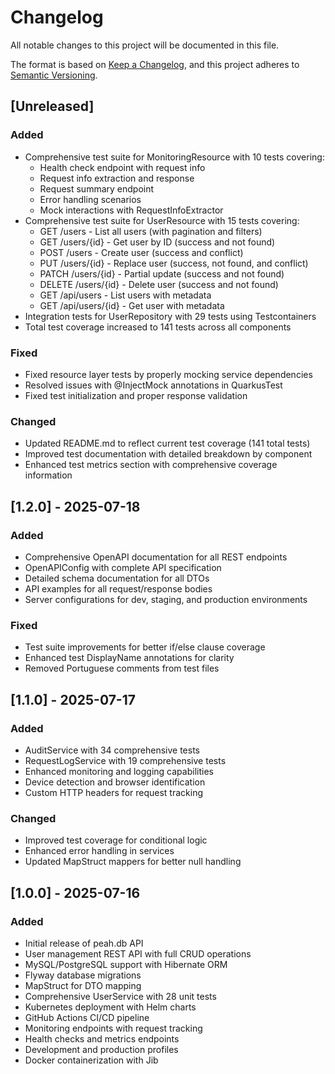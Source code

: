 # Changelog

All notable changes to this project will be documented in this file.

The format is based on [Keep a Changelog](https://keepachangelog.com/en/1.0.0/),
and this project adheres to [Semantic Versioning](https://semver.org/spec/v2.0.0.html).

## [Unreleased]

### Added
- Comprehensive test suite for MonitoringResource with 10 tests covering:
  - Health check endpoint with request info
  - Request info extraction and response
  - Request summary endpoint
  - Error handling scenarios
  - Mock interactions with RequestInfoExtractor
- Comprehensive test suite for UserResource with 15 tests covering:
  - GET /users - List all users (with pagination and filters)
  - GET /users/{id} - Get user by ID (success and not found)
  - POST /users - Create user (success and conflict)
  - PUT /users/{id} - Replace user (success, not found, and conflict)
  - PATCH /users/{id} - Partial update (success and not found)
  - DELETE /users/{id} - Delete user (success and not found)
  - GET /api/users - List users with metadata
  - GET /api/users/{id} - Get user with metadata
- Integration tests for UserRepository with 29 tests using Testcontainers
- Total test coverage increased to 141 tests across all components

### Fixed
- Fixed resource layer tests by properly mocking service dependencies
- Resolved issues with @InjectMock annotations in QuarkusTest
- Fixed test initialization and proper response validation

### Changed
- Updated README.md to reflect current test coverage (141 total tests)
- Improved test documentation with detailed breakdown by component
- Enhanced test metrics section with comprehensive coverage information

## [1.2.0] - 2025-07-18

### Added
- Comprehensive OpenAPI documentation for all REST endpoints
- OpenAPIConfig with complete API specification
- Detailed schema documentation for all DTOs
- API examples for all request/response bodies
- Server configurations for dev, staging, and production environments

### Fixed
- Test suite improvements for better if/else clause coverage
- Enhanced test DisplayName annotations for clarity
- Removed Portuguese comments from test files

## [1.1.0] - 2025-07-17

### Added
- AuditService with 34 comprehensive tests
- RequestLogService with 19 comprehensive tests
- Enhanced monitoring and logging capabilities
- Device detection and browser identification
- Custom HTTP headers for request tracking

### Changed
- Improved test coverage for conditional logic
- Enhanced error handling in services
- Updated MapStruct mappers for better null handling

## [1.0.0] - 2025-07-16

### Added
- Initial release of peah.db API
- User management REST API with full CRUD operations
- MySQL/PostgreSQL support with Hibernate ORM
- Flyway database migrations
- MapStruct for DTO mapping
- Comprehensive UserService with 28 unit tests
- Kubernetes deployment with Helm charts
- GitHub Actions CI/CD pipeline
- Monitoring endpoints with request tracking
- Health checks and metrics endpoints
- Development and production profiles
- Docker containerization with Jib